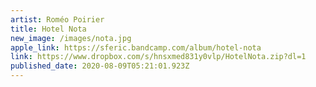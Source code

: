 ```yaml
---
artist: Roméo Poirier
title: Hotel Nota
new_image: /images/nota.jpg
apple_link: https://sferic.bandcamp.com/album/hotel-nota
link: https://www.dropbox.com/s/hnsxmed831y0vlp/HotelNota.zip?dl=1
published_date: 2020-08-09T05:21:01.923Z
---
```

